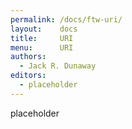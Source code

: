 ```yaml
---
permalink: /docs/ftw-uri/
layout:    docs
title:     URI
menu:      URI
authors:
  - Jack R. Dunaway
editors:
  - placeholder
---
```


placeholder
